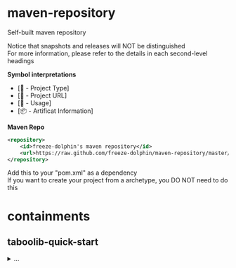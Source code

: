 # maven-repository
Self-built maven repository

Notice that snapshots and releases will NOT be distinguished  
For more information, please refer to the details in each second-level headings

**Symbol interpretations**
- [:scroll: - Project Type]  
- [:page_facing_up: - Project URL]  
- [:bookmark_tabs: - Usage]  
- [:package: - Artificat Information]

**Maven Repo**
```xml
<repository>
	<id>freeze-dolphin's maven repository</id>
	<url>https://raw.github.com/freeze-dolphin/maven-repository/master/repository</url>
</repository>
```
Add this to your "pom.xml" as a dependency  
If you want to create your project from a archetype, you DO NOT need to do this

# containments
## taboolib-quick-start
<details><summary> ... </summary>

[:scroll:] Maven Archetype  
[:page_facing_up:] [github.com/freeze-dolphin/taboolib-quickstart-archetype](https://github.com/freeze-dolphin/taboolib-quickstart-archetype "Project URL")  
[:bookmark_tabs:] Creating from this archetype:  
- You can easily use the "Add Archetype" feature provided by common java ides like Eclipse and IntelliJ to use this archetype
- If you want to generate a project from this archetype in console or terminal: 
  1. Run `mvn org.apache.maven.plugins:maven-archetype-plugin:2.4:generate -DarchetypeGroupId=io.freeze-dolphin.archetypes -DarchetypeArtifactId=taboolib-quickstart-archetype -DarchetypeVersion=1.1.0 -DarchetypeRepository=https://raw.github.com/freeze-dolphin/maven-repository/master/repository/`  
  (Make sure that maven-archetype-plugin v2.x is used while generating, v3.x can not specify the repository url)
  2. Configure the properties for the project
  3. Start coding
</details>
